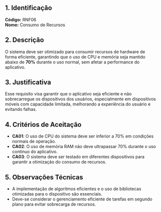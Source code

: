 ## 1. Identificação  
**Código:** RNF06  
**Nome:** Consumo de Recursos  

## 2. Descrição  
O sistema deve ser otimizado para consumir recursos de hardware de forma eficiente, garantindo que o uso de CPU e memória seja mantido abaixo de **70%** durante o uso normal, sem afetar a performance do aplicativo.  

## 3. Justificativa  
Esse requisito visa garantir que o aplicativo seja eficiente e não sobrecarregue os dispositivos dos usuários, especialmente em dispositivos móveis com capacidade limitada, melhorando a experiência do usuário e evitando falhas.  

## 4. Critérios de Aceitação  
- **CA01**: O uso de CPU do sistema deve ser inferior a 70% em condições normais de operação.  
- **CA02**: O uso de memória RAM não deve ultrapassar 70% durante o uso contínuo do aplicativo.  
- **CA03**: O sistema deve ser testado em diferentes dispositivos para garantir a otimização do consumo de recursos.  

## 5. Observações Técnicas  
- A implementação de algoritmos eficientes e o uso de bibliotecas otimizadas para o dispositivo são essenciais.  
- Deve-se considerar o gerenciamento eficiente de tarefas em segundo plano para evitar sobrecarga de recursos.